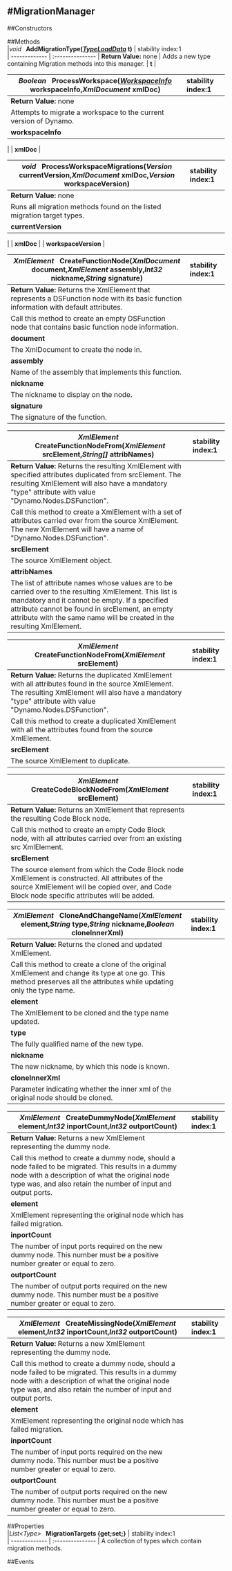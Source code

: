 #MigrationManager
---
##Constructors 


##Methods  
|*void* **&nbsp;&nbsp;AddMigrationType(*[TypeLoadData](http://dynamods.github.io/DynamoAPI/Dynamo_Models/TypeLoadData)* t)** |  stability index:1  
| ------------- | :--------------- 
| **Return Value:** none
|  Adds a new type containing Migration methods into this manager. 
| **t**
|

|*Boolean* **&nbsp;&nbsp;ProcessWorkspace(*[WorkspaceInfo](http://dynamods.github.io/DynamoAPI/Dynamo_Models/WorkspaceInfo)* workspaceInfo,*XmlDocument* xmlDoc)** |  stability index:1  
| ------------- | :--------------- 
| **Return Value:** none
|  Attempts to migrate a workspace to the current version of Dynamo. 
| **workspaceInfo**
|
| **xmlDoc**
|

|*void* **&nbsp;&nbsp;ProcessWorkspaceMigrations(*Version* currentVersion,*XmlDocument* xmlDoc,*Version* workspaceVersion)** |  stability index:1  
| ------------- | :--------------- 
| **Return Value:** none
|  Runs all migration methods found on the listed migration target types. 
| **currentVersion**
|
| **xmlDoc**
|
| **workspaceVersion**
|



|*XmlElement* **&nbsp;&nbsp;CreateFunctionNode(*XmlDocument* document,*XmlElement* assembly,*Int32* nickname,*String* signature)** |  stability index:1  
| ------------- | :--------------- 
| **Return Value:** Returns the XmlElement that represents a DSFunction node with its basic function information with default attributes.
|  Call this method to create an empty DSFunction node that contains basic function node information. 
| **document**
|The XmlDocument to create the node in.
| **assembly**
|Name of the assembly that implements this function.
| **nickname**
|The nickname to display on the node.
| **signature**
|The signature of the function.




|*XmlElement* **&nbsp;&nbsp;CreateFunctionNodeFrom(*XmlElement* srcElement,*String[]* attribNames)** |  stability index:1  
| ------------- | :--------------- 
| **Return Value:** Returns the resulting XmlElement with specified attributes duplicated from srcElement. The resulting XmlElement will also have a mandatory "type" attribute with value "Dynamo.Nodes.DSFunction". 
|  Call this method to create a XmlElement with a set of attributes carried over from the source XmlElement. The new XmlElement will have a name of "Dynamo.Nodes.DSFunction". 
| **srcElement**
|The source XmlElement object.
| **attribNames**
|The list of attribute names whose values are to be carried over to the resulting XmlElement. This list is mandatory and it cannot be empty. If a specified attribute cannot be found in srcElement, an empty attribute with the same name will be created in the resulting XmlElement.


|*XmlElement* **&nbsp;&nbsp;CreateFunctionNodeFrom(*XmlElement* srcElement)** |  stability index:1  
| ------------- | :--------------- 
| **Return Value:** Returns the duplicated XmlElement with all attributes found in the source XmlElement. The resulting XmlElement will also have a mandatory "type" attribute with value "Dynamo.Nodes.DSFunction". 
|  Call this method to create a duplicated XmlElement with all the attributes found from the source XmlElement. 
| **srcElement**
|The source XmlElement to duplicate.


|*XmlElement* **&nbsp;&nbsp;CreateCodeBlockNodeFrom(*XmlElement* srcElement)** |  stability index:1  
| ------------- | :--------------- 
| **Return Value:** Returns an XmlElement that represents the resulting Code Block node.
|  Call this method to create an empty Code Block node, with all attributes carried over from an existing src XmlElement. 
| **srcElement**
|The source element from which the Code Block node XmlElement is constructed. All attributes of the source XmlElement will be copied over, and Code Block node specific attributes will be added.

|*XmlElement* **&nbsp;&nbsp;CloneAndChangeName(*XmlElement* element,*String* type,*String* nickname,*Boolean* cloneInnerXml)** |  stability index:1  
| ------------- | :--------------- 
| **Return Value:** Returns the cloned and updated XmlElement.
|  Call this method to create a clone of the original XmlElement and change its type at one go. This method preserves all the attributes while updating only the type name. 
| **element**
|The XmlElement to be cloned and the type name updated.
| **type**
|The fully qualified name of the new type.
| **nickname**
|The new nickname, by which this node is known.
| **cloneInnerXml**
|Parameter indicating whether the inner xml of the original node should be cloned.

|*XmlElement* **&nbsp;&nbsp;CreateDummyNode(*XmlElement* element,*Int32* inportCount,*Int32* outportCount)** |  stability index:1  
| ------------- | :--------------- 
| **Return Value:** Returns a new XmlElement representing the dummy node.
|  Call this method to create a dummy node, should a node failed to be migrated. This results in a dummy node with a description of what the original node type was, and also retain the number of input and output ports. 
| **element**
|XmlElement representing the original node which has failed migration.
| **inportCount**
|The number of input ports required on the new dummy node. This number must be a positive number greater or equal to zero.
| **outportCount**
|The number of output ports required on the new dummy node. This number must be a positive number greater or equal to zero.

|*XmlElement* **&nbsp;&nbsp;CreateMissingNode(*XmlElement* element,*Int32* inportCount,*Int32* outportCount)** |  stability index:1  
| ------------- | :--------------- 
| **Return Value:** Returns a new XmlElement representing the dummy node.
|  Call this method to create a dummy node, should a node failed to be migrated. This results in a dummy node with a description of what the original node type was, and also retain the number of input and output ports. 
| **element**
|XmlElement representing the original node which has failed migration.
| **inportCount**
|The number of input ports required on the new dummy node. This number must be a positive number greater or equal to zero.
| **outportCount**
|The number of output ports required on the new dummy node. This number must be a positive number greater or equal to zero.









##Properties  
|*List<*Type*>* **&nbsp;&nbsp;MigrationTargets {get;set;}** |  stability index:1  
| ------------- | :--------------- 
|  A collection of types which contain migration methods. 



##Events  


